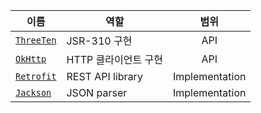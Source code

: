 | 이름 | 역할 | 범위 |
| --- | --- | :-: |
| [`ThreeTen`] | JSR-310 구현 | API |
| [`OkHttp`] | HTTP 클라이언트 구현 | API |
| [`Retrofit`] | REST API library | Implementation |
| [`Jackson`] | JSON parser | Implementation |

[`ThreeTen`]: https://github.com/JakeWharton/ThreeTenABP
[`OkHttp`]: https://square.github.io/okhttp/
[`Retrofit`]: https://square.github.io/retrofit/
[`Jackson`]: https://github.com/FasterXML/jackson
